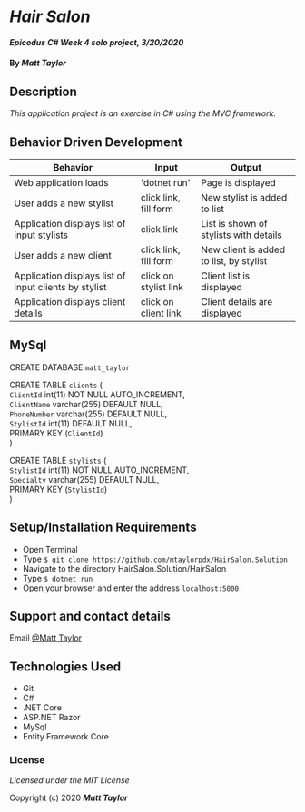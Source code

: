 # _Hair Salon_

#### _Epicodus C# Week 4 solo project, 3/20/2020_

#### By _Matt Taylor_

## Description

_This application project is an exercise in C# using the MVC framework._

## Behavior Driven Development
| Behavior | Input | Output |
|----|----|-----|
| Web application loads | 'dotnet run' | Page is displayed |
| User adds a new stylist | click link, fill form | New stylist is added to list |
| Application displays list of input stylists | click link | List is shown of stylists with details |
| User adds a new client | click link, fill form | New client is added to list, by stylist |
| Application displays list of input clients by stylist | click on stylist link | Client list is displayed |
| Application displays client details | click on client link | Client details are displayed |

## MySql

CREATE DATABASE `matt_taylor`

CREATE TABLE `clients` (  
  `ClientId` int(11) NOT NULL AUTO_INCREMENT,  
  `ClientName` varchar(255) DEFAULT NULL,  
  `PhoneNumber` varchar(255) DEFAULT NULL,  
  `StylistId` int(11) DEFAULT NULL,  
  PRIMARY KEY (`ClientId`)  
)

CREATE TABLE `stylists` (  
  `StylistId` int(11) NOT NULL AUTO_INCREMENT,  
  `Specialty` varchar(255) DEFAULT NULL,  
  PRIMARY KEY (`StylistId`)  
)

## Setup/Installation Requirements

* Open Terminal
* Type ``$ git clone https://github.com/mtaylorpdx/HairSalon.Solution``
* Navigate to the directory HairSalon.Solution/HairSalon
* Type ``$ dotnet run``
* Open your browser and enter the address ``localhost:5000``

## Support and contact details

Email [@Matt Taylor](mailto:me@email.com)

## Technologies Used

* Git
* C#
* .NET Core
* ASP.NET Razor
* MySql
* Entity Framework Core

### License

*Licensed under the MIT License*

Copyright (c) 2020 **_Matt Taylor_**